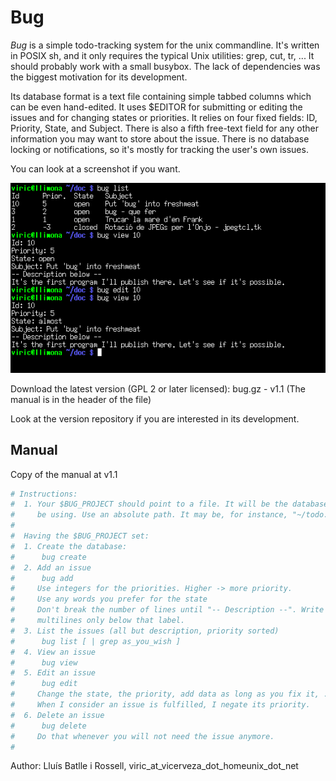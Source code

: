 # Bug

*Bug* is a simple todo-tracking system for the unix commandline.
It's written in POSIX sh, and it only requires the typical Unix utilities: grep, cut, tr, ...
It should probably work with a small busybox.
The lack of dependencies was the biggest motivation for its development.

Its database format is a text file containing simple tabbed columns which can be even hand-edited.
It uses $EDITOR for submitting or editing the issues and for changing states or priorities.
It relies on four fixed fields: ID, Priority, State, and Subject.
There is also a fifth free-text field for any other information you may want to store about the issue.
There is no database locking or notifications, so it's mostly for tracking the user's own issues.

You can look at a screenshot if you want.

![bug-shot.png](bug-shot.png)

Download the latest version (GPL 2 or later licensed): bug.gz - v1.1 (The manual is in the header of the file)

Look at the version repository if you are interested in its development.

## Manual

Copy of the manual at v1.1

```sh
# Instructions:
#  1. Your $BUG_PROJECT should point to a file. It will be the database you'll
#     be using. Use an absolute path. It may be, for instance, "~/todo.bug"
#
#  Having the $BUG_PROJECT set:
#  1. Create the database:
#      bug create
#  2. Add an issue
#      bug add
#     Use integers for the priorities. Higher -> more priority.
#     Use any words you prefer for the state
#     Don't break the number of lines until "-- Description --". Write
#     multilines only below that label.
#  3. List the issues (all but description, priority sorted)
#      bug list [ | grep as_you_wish ]
#  4. View an issue
#      bug view 
#  5. Edit an issue
#      bug edit 
#     Change the state, the priority, add data as long as you fix it, ...
#     When I consider an issue is fulfilled, I negate its priority.
#  6. Delete an issue
#      bug delete 
#     Do that whenever you will not need the issue anymore.
#
```

Author: Lluís Batlle i Rossell, viric_at_vicerveza_dot_homeunix_dot_net
